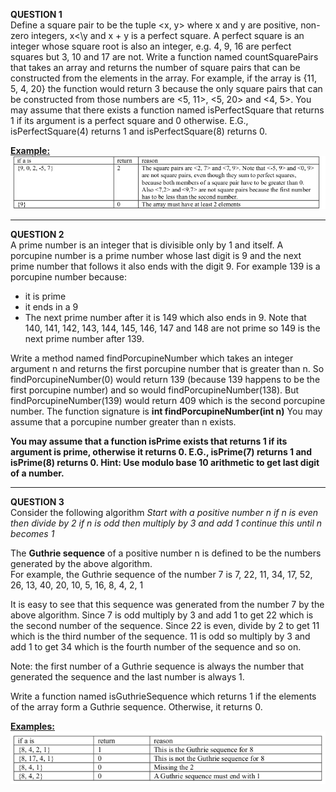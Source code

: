 <b>QUESTION 1</b> <br>
Define a square pair to be the tuple <x, y> where x and y are positive, non-zero integers, x<\y and x + y is a perfect square. A perfect square is an integer whose square root is also an integer, e.g. 4, 9, 16 are perfect squares but 3, 10 and 17 are not. Write a function named countSquarePairs that takes an array and returns the number of square pairs that can be constructed from the elements in the array. For example, if the array is {11, 5, 4, 20} the function would return 3 because the only square pairs that can be constructed from
those numbers are <5, 11>, <5, 20> and <4, 5>. You may assume that there exists a function named isPerfectSquare that returns 1 if its argument is a perfect square and 0 otherwise. E.G., isPerfectSquare(4) returns 1 and isPerfectSquare(8) returns 0.


<b><u>Example: </u></b> <br>
![Question 1](images/squarePairs.png)

----------------------------------------------------------------------------------------------
<b>QUESTION 2</b> <br>
A prime number is an integer that is divisible only by 1 and itself. A porcupine number is a prime number whose last digit is 9 and the next prime number that follows it also ends with the digit 9. For example 139 is a porcupine number because: 
<ul>
<li>it is prime </li>
<li>it ends in a 9 </li>
<li>The next prime number after it is 149 which also ends in 9. Note that 140, 141, 142, 143, 144, 145, 146, 147 and 148 are not prime so 149 is the next prime number after 139. </li>
</ul>
Write a method named findPorcupineNumber which takes an integer argument n and returns the first porcupine number that is greater than n. So findPorcupineNumber(0) would return 139 (because 139 happens to be the first porcupine number) and so would findPorcupineNumber(138). But findPorcupineNumber(139) would return 409 which is the second porcupine number.
The function signature is <b>int findPorcupineNumber(int n)</b>
You may assume that a porcupine number greater than n exists.

<b>You may assume that a function isPrime exists that returns 1 if its argument is prime, otherwise it returns 0. E.G., isPrime(7) returns 1 and isPrime(8) returns 0.
Hint: Use modulo base 10 arithmetic to get last digit of a number.</b>

-----------------------------------------------------------------------------------------------
<b>QUESTION 3</b> <br>
Consider the following algorithm
<t>*Start with a positive number n*
<t>*if n is even then divide by 2*
<t>*if n is odd then multiply by 3 and add 1*
<t>*continue this until n becomes 1*

The <b>Guthrie sequence</b> of a positive number n is defined to be the numbers generated by the above algorithm.<br>
For example, the Guthrie sequence of the number 7 is
7, 22, 11, 34, 17, 52, 26, 13, 40, 20, 10, 5, 16, 8, 4, 2, 1 <br>

It is easy to see that this sequence was generated from the number 7 by the above algorithm. Since 7 is odd multiply by 3 and add 1 to get 22 which is the second number of the sequence. Since 22 is even, divide by 2 to get 11 which is the third number of the sequence.
11 is odd so multiply by 3 and add 1 to get 34 which is the fourth number of the sequence and so on. <br>

Note: the first number of a Guthrie sequence is always the number that generated the sequence and the last number is always 1.<br>

Write a function named isGuthrieSequence which returns 1 if the elements of the array form a Guthrie sequence. Otherwise, it returns 0.

<b><u>Examples: </u></b> <br>
![Question 3](images/guthrieSequence.png)